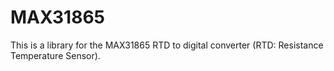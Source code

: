 # MAX31865

This is a library for the MAX31865 RTD to digital converter (RTD: Resistance Temperature Sensor).
